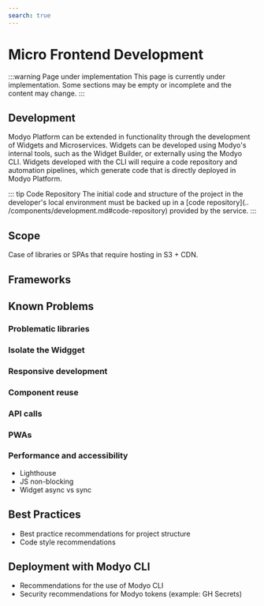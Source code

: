 ```yaml
---
search: true
---
```


# Micro Frontend Development

:::warning Page under implementation
This page is currently under implementation. Some sections may be empty or incomplete and the content may change.
:::

## Development
Modyo Platform can be extended in functionality through the development of Widgets and Microservices. Widgets can be developed using Modyo's internal tools, such as the Widget Builder, or externally using the Modyo CLI. 
Widgets developed with the CLI will require a code repository and automation pipelines, which generate code that is directly deployed in Modyo Platform. 

::: tip Code Repository
The initial code and structure of the project in the developer's local environment must be backed up in a [code repository](.. /components/development.md#code-repository) provided by the service.
:::

## Scope


Case of libraries or SPAs that require hosting in S3 + CDN.


## Frameworks


## Known Problems

### Problematic libraries

### Isolate the Widgget


### Responsive development


### Component reuse


### API calls


### PWAs


### Performance and accessibility
- Lighthouse
- JS non-blocking
- Widget async vs sync



## Best Practices
- Best practice recommendations for project structure
- Code style recommendations



## Deployment with Modyo CLI
- Recommendations for the use of Modyo CLI
- Security recommendations for Modyo tokens (example: GH Secrets)



